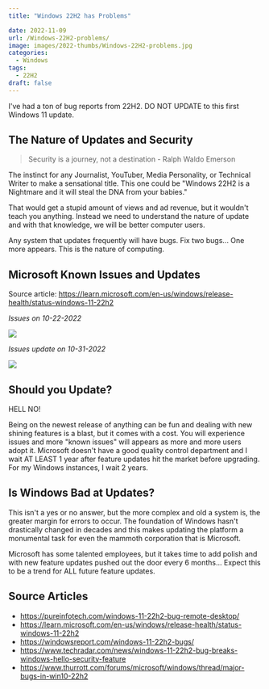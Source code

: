 ```yaml
---
title: "Windows 22H2 has Problems"

date: 2022-11-09
url: /Windows-22H2-problems/
image: images/2022-thumbs/Windows-22H2-problems.jpg
categories:
  - Windows
tags:
  - 22H2
draft: false
---
```

I've had a ton of bug reports from 22H2. DO NOT UPDATE to this first Windows 11 update. 
<!--more-->

## The Nature of Updates and Security

> Security is a journey, not a destination - Ralph Waldo Emerson

The instinct for any Journalist, YouTuber, Media Personality, or Technical Writer to make a sensational title. This one could be "Windows 22H2 is a Nightmare and it will steal the DNA from your babies."

That would get a stupid amount of views and ad revenue, but it wouldn't teach you anything. Instead we need to understand the nature of update and with that knowledge, we will be better computer users. 

Any system that updates frequently will have bugs. Fix two bugs... One more appears. This is the nature of computing. 

## Microsoft Known Issues and Updates

Source article: <https://learn.microsoft.com/en-us/windows/release-health/status-windows-11-22h2>

_Issues on 10-22-2022_

![](/images/2022/Windows-22H2-problems/ms-known-issues.png)

_Issues update on 10-31-2022_

![](/images/2022/Windows-22H2-problems/issue-update.png)

## Should you Update?

HELL NO!

Being on the newest release of anything can be fun and dealing with new shining features is a blast, but it comes with a cost. You will experience issues and more "known issues" will appears as more and more users adopt it. Microsoft doesn't have a good quality control department and I wait AT LEAST 1 year after feature updates hit the market before upgrading. For my Windows instances, I wait 2 years. 

## Is Windows Bad at Updates?

This isn't a yes or no answer, but the more complex and old a system is, the greater margin for errors to occur. The foundation of Windows hasn't drastically changed in decades and this makes updating the platform a monumental task for even the mammoth corporation that is Microsoft. 

Microsoft has some talented employees, but it takes time to add polish and with new feature updates pushed out the door every 6 months... Expect this to be a trend for ALL future feature updates. 

## Source Articles

- <https://pureinfotech.com/windows-11-22h2-bug-remote-desktop/>
- <https://learn.microsoft.com/en-us/windows/release-health/status-windows-11-22h2>
- <https://windowsreport.com/windows-11-22h2-bugs/>
- <https://www.techradar.com/news/windows-11-22h2-bug-breaks-windows-hello-security-feature>
- <https://www.thurrott.com/forums/microsoft/windows/thread/major-bugs-in-win10-22h2>


